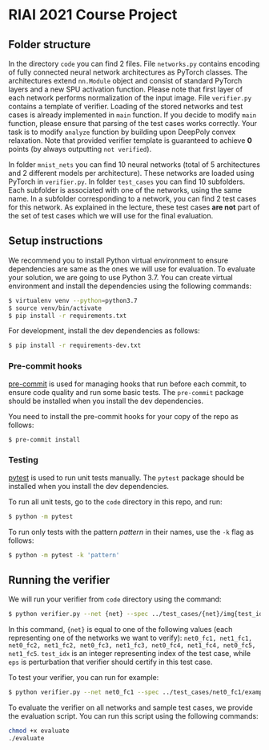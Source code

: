 # RIAI 2021 Course Project



## Folder structure
In the directory `code` you can find 2 files. 
File `networks.py` contains encoding of fully connected neural network architectures as PyTorch classes.
The architectures extend `nn.Module` object and consist of standard PyTorch layers and a new SPU activation function. Please note that first layer of each network performs normalization of the input image.
File `verifier.py` contains a template of verifier. Loading of the stored networks and test cases is already implemented in `main` function. If you decide to modify `main` function, please ensure that parsing of the test cases works correctly. Your task is to modify `analyze` function by building upon DeepPoly convex relaxation. Note that provided verifier template is guaranteed to achieve **0** points (by always outputting `not verified`).

In folder `mnist_nets` you can find 10 neural networks (total of 5 architectures and 2 different models per architecture). These networks are loaded using PyTorch in `verifier.py`.
In folder `test_cases` you can find 10 subfolders. Each subfolder is associated with one of the networks, using the same name. In a subfolder corresponding to a network, you can find 2 test cases for this network. 
As explained in the lecture, these test cases **are not** part of the set of test cases which we will use for the final evaluation. 

## Setup instructions

We recommend you to install Python virtual environment to ensure dependencies are same as the ones we will use for evaluation.
To evaluate your solution, we are going to use Python 3.7.
You can create virtual environment and install the dependencies using the following commands:

```bash
$ virtualenv venv --python=python3.7
$ source venv/bin/activate
$ pip install -r requirements.txt
```

For development, install the dev dependencies as follows:

```bash
$ pip install -r requirements-dev.txt
```

### Pre-commit hooks
[pre-commit](https://pre-commit.com/) is used for managing hooks that run before each commit, to ensure code quality and run some basic tests.
The `pre-commit` package should be installed when you install the dev dependencies.

You need to install the pre-commit hooks for your copy of the repo as follows:
```bash
$ pre-commit install
```

### Testing
[pytest](https://docs.pytest.org/) is used to run unit tests manually.
The `pytest` package should be installed when you install the dev dependencies.

To run all unit tests, go to the `code` directory in this repo, and run:
```bash
$ python -m pytest
```

To run only tests with the pattern *pattern* in their names, use the `-k` flag as follows:
```bash
$ python -m pytest -k 'pattern'
```

## Running the verifier

We will run your verifier from `code` directory using the command:

```bash
$ python verifier.py --net {net} --spec ../test_cases/{net}/img{test_idx}_{eps}.txt
```

In this command, `{net}` is equal to one of the following values (each representing one of the networks we want to verify): `net0_fc1, net1_fc1, net0_fc2, net1_fc2, net0_fc3, net1_fc3, net0_fc4, net1_fc4, net0_fc5, net1_fc5`.
`test_idx` is an integer representing index of the test case, while `eps` is perturbation that verifier should certify in this test case.

To test your verifier, you can run for example:

```bash
$ python verifier.py --net net0_fc1 --spec ../test_cases/net0_fc1/example_img0_0.01800.txt
```

To evaluate the verifier on all networks and sample test cases, we provide the evaluation script.
You can run this script using the following commands:

```bash
chmod +x evaluate
./evaluate
```
